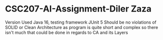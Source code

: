 # CSC207-AI-Assignment-Diler Zaza
Version Used Java 16, testing framework JUnit 5
Should be no violations of SOLID or Clean Architecture as program is quite short and complex so there isn't much that could be done in regards to CA and its Layers

